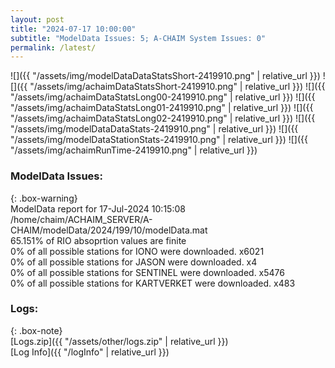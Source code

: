 ```yaml
---
layout: post
title: "2024-07-17 10:00:00"
subtitle: "ModelData Issues: 5; A-CHAIM System Issues: 0"
permalink: /latest/
---
```


![]({{ "/assets/img/modelDataDataStatsShort-2419910.png" | relative_url }})
![]({{ "/assets/img/achaimDataStatsShort-2419910.png" | relative_url }})
![]({{ "/assets/img/achaimDataStatsLong00-2419910.png" | relative_url }})
![]({{ "/assets/img/achaimDataStatsLong01-2419910.png" | relative_url }})
![]({{ "/assets/img/achaimDataStatsLong02-2419910.png" | relative_url }})
![]({{ "/assets/img/modelDataDataStats-2419910.png" | relative_url }})
![]({{ "/assets/img/modelDataStationStats-2419910.png" | relative_url }})
![]({{ "/assets/img/achaimRunTime-2419910.png" | relative_url }})


### ModelData Issues:  
  
{: .box-warning}  
 ModelData report for 17-Jul-2024 10:15:08   
 /home/chaim/ACHAIM_SERVER/A-CHAIM/modelData/2024/199/10/modelData.mat   
 65.151% of RIO absoprtion values are finite   
 0% of all possible stations for IONO were downloaded. x6021   
 0% of all possible stations for JASON were downloaded. x4   
 0% of all possible stations for SENTINEL were downloaded. x5476   
 0% of all possible stations for KARTVERKET were downloaded. x483   
  


### Logs:  
  
{: .box-note}  
[Logs.zip]({{ "/assets/other/logs.zip" | relative_url }})  
[Log Info]({{ "/logInfo" | relative_url }})  
